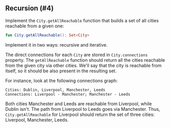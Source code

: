 ## Recursion (#4)

Implement the `City.getAllReachable` function that builds
a set of all cities reachable from a given one:

```kotlin
fun City.getAllReachable(): Set<City>
```

Implement it in two ways: recursive and iterative.

The direct connections for each `City` are stored in `City.connections` property.
The `getAllReachable` function should return all the cities reachable
from the given city via other cities.
We'll say that the city is reachable from itself, so it should be also present
in the resulting set.

For instance, look at the following connections graph:

```text
Cities: Dublin, Liverpool, Manchester, Leeds
Connections: Liverpool - Manchester; Manchester - Leeds
```

Both cities Manchester and Leeds are reachable from Liverpool, while Dublin isn't.
The path from Liverpool to Leeds goes via Manchester.
Thus, `City.getAllReachable` for Liverpool should return the set of
three cities: Liverpool, Manchester, Leeds.